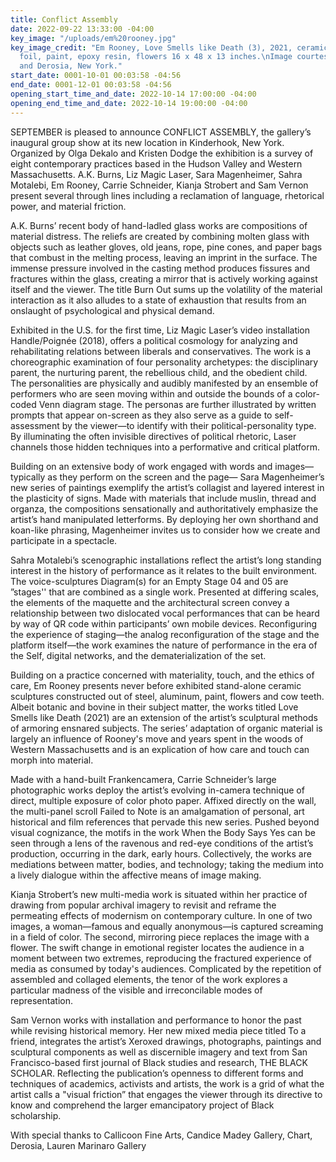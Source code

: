 ```yaml
---
title: Conflict Assembly
date: 2022-09-22 13:33:00 -04:00
key_image: "/uploads/em%20rooney.jpg"
key_image_credit: "Em Rooney, Love Smells like Death (3), 2021, ceramic, steel, \naluminum
  foil, paint, epoxy resin, flowers 16 x 48 x 13 inches.\nImage courtesy of the artist
  and Derosia, New York."
start_date: 0001-10-01 00:03:58 -04:56
end_date: 0001-12-01 00:03:58 -04:56
opening_start_time_and_date: 2022-10-14 17:00:00 -04:00
opening_end_time_and_date: 2022-10-14 19:00:00 -04:00
---
```


SEPTEMBER is pleased to announce CONFLICT ASSEMBLY, the gallery’s inaugural group show at its new location in Kinderhook, New York. Organized by Olga Dekalo and Kristen Dodge the exhibition is a survey of eight contemporary practices based in the Hudson Valley and Western Massachusetts. A.K. Burns, Liz Magic Laser, Sara Magenheimer, Sahra Motalebi, Em Rooney, Carrie Schneider, Kianja Strobert and Sam Vernon present several through lines including a reclamation of language, rhetorical power, and material friction. 

A.K. Burns’ recent body of hand-ladled glass works are compositions of material distress. The reliefs are created by combining molten glass with objects such as leather gloves, old jeans, rope, pine cones, and paper bags that combust in the melting process, leaving an imprint in the surface. The immense pressure involved in the casting method produces fissures and fractures within the glass, creating a mirror that is actively working against itself and the viewer. The title Burn Out sums up the volatility of the material interaction as it also alludes to a state of exhaustion that results from an onslaught of psychological and physical demand.

Exhibited in the U.S. for the first time, Liz Magic Laser’s  video installation Handle/Poignée (2018), offers a political cosmology for analyzing and rehabilitating relations between liberals and conservatives. The work is a choreographic examination of four personality archetypes: the disciplinary parent, the nurturing parent, the rebellious child, and the obedient child. The personalities are physically and audibly manifested by an ensemble of performers who are seen moving within and outside the bounds of a color-coded Venn diagram stage. The personas are further illustrated by written prompts that appear on-screen as they also serve as a guide to self-assessment by the viewer—to identify with their political-personality type. By illuminating the often invisible directives of political rhetoric, Laser channels those hidden techniques into a performative and critical platform.

Building on an extensive body of work engaged with words and images—typically as they perform on the screen and the page— Sara Magenheimer’s new series of paintings exemplify the artist’s collagist and layered interest in the plasticity of signs. Made with materials that include muslin, thread and organza, the compositions sensationally and authoritatively emphasize the artist’s hand manipulated letterforms. By deploying her own shorthand and koan-like phrasing, Magenheimer invites us to consider how we create and participate in a spectacle. 

Sahra Motalebi’s scenographic installations reflect the artist’s long standing interest in the history of performance as it relates to the built environment. The voice-sculptures Diagram(s) for an Empty Stage 04 and 05 are ”stages'' that are combined as a single work. Presented at differing scales, the elements of the maquette and the architectural screen convey a relationship between two dislocated vocal performances that can be heard by way of QR code within participants’ own mobile devices. Reconfiguring the experience of staging—the analog reconfiguration of the stage and the platform itself—the work examines the nature of performance in the era of the Self, digital networks, and the dematerialization of the set.

Building on a practice concerned with materiality, touch, and the ethics of care, Em Rooney presents never before exhibited stand-alone ceramic sculptures constructed out of steel, aluminum, paint, flowers and cow teeth. Albeit botanic and bovine in their subject matter, the works titled Love Smells like Death (2021) are an extension of the artist’s sculptural methods of armoring ensnared subjects. The series’ adaptation of organic material is largely an influence of Rooney's move and years spent in the woods of Western Massachusetts and is an explication of how care and touch can morph into material.  

Made with a hand-built Frankencamera, Carrie Schneider’s large photographic works deploy the artist’s evolving in-camera technique of direct, multiple exposure of color photo paper. Affixed directly on the wall, the multi-panel scroll Failed to Note is an amalgamation of personal, art historical and film references that pervade this new series. Pushed beyond visual cognizance, the motifs in the work When the Body Says Yes can be seen through a lens of the ravenous and red-eye conditions of the artist’s production, occurring in the dark, early hours. Collectively, the works are mediations between matter, bodies, and technology; taking the medium into a lively dialogue within the affective means of image making.

Kianja Strobert’s new multi-media work is situated within her practice of drawing from popular archival imagery to revisit and reframe the permeating effects of modernism on contemporary culture. In one of two images, a woman—famous and equally anonymous—is captured screaming in a field of color. The second, mirroring piece replaces the image with a flower. The swift change in emotional register locates the audience in a moment between two extremes, reproducing the fractured experience of media as consumed by today's audiences. Complicated by the repetition of assembled and collaged elements, the tenor of the work explores a particular madness of the visible and irreconcilable modes of representation.

Sam Vernon works with installation and performance to honor the past while revising historical memory. Her new mixed media piece titled To a friend, integrates the artist’s Xeroxed drawings, photographs, paintings and sculptural components as well as discernible imagery and text from San Francisco-based first journal of Black studies and research, THE BLACK SCHOLAR. Reflecting the publication’s openness to different forms and techniques of academics, activists and artists, the work is a grid of what the artist calls a "visual friction” that engages the viewer through its directive to know and comprehend the larger emancipatory project of Black scholarship.



With special thanks to Callicoon Fine Arts, Candice Madey Gallery, Chart, Derosia, Lauren Marinaro Gallery